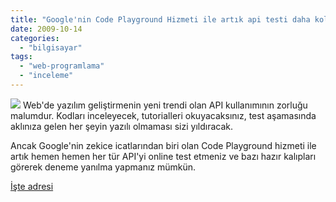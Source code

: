 ```yaml
---
title: "Google'nin Code Playground Hizmeti ile artık api testi daha kolay"
date: 2009-10-14
categories: 
  - "bilgisayar"
tags: 
  - "web-programlama"
  - "inceleme"
---
```


![](/images/code_logo.png) Web'de yazılım geliştirmenin yeni trendi olan API kullanımının zorluğu malumdur. Kodları inceleyecek, tutorialleri okuyacaksınız, test aşamasında aklınıza gelen her şeyin yazılı olmaması sizi yıldıracak.

Ancak Google'nin zekice icatlarından biri olan Code Playground hizmeti ile artık hemen hemen her tür API'yi online test etmeniz ve bazı hazır kalıpları görerek deneme yanılma yapmanız mümkün.

[İşte adresi](http://code.google.com/apis/ajax/playground/)
